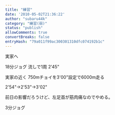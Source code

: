 ```yaml
---
title: "練習"
date: '2010-05-02T21:36:22'
author: "subaru44k"
category: "練習(弱)"
status: "publish"
allowComments: true
convertBreaks: false
entryHash: "79a011f99ac300301310dfc074192b1c"
---
```

実家へ

18分ジョグ
流しで1周 2'45"

実家の近く
750mチョイを3'00"設定で6000m走る

2'54"→2'53"→3'02"

前日の影響だろうけど、左足首が筋肉痛なのでやめる。

3分ジョグ
